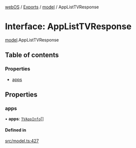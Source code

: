 [webOS](../README.md) / [Exports](../modules.md) / [model](../modules/model.md) / AppListTVResponse

# Interface: AppListTVResponse

[model](../modules/model.md).AppListTVResponse

## Table of contents

### Properties

- [apps](model.AppListTVResponse.md#apps)

## Properties

### apps

• **apps**: [`TVAppInfo`](model.TVAppInfo.md)[]

#### Defined in

[src/model.ts:427](https://github.com/Dabolus/webos-tv/blob/7abb5c9/src/model.ts#L427)

